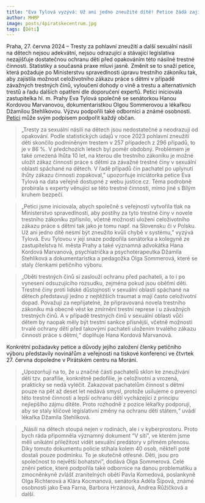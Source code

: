 ```yaml
---
title: "Eva Tylová vyzývá: Už ani jedno zneužité dítě! Petice žádá zajištění potřebné ochrany dětí před sexuálním zneužíváním a zpřísnění trestů za tyto činy"
author: MHMP
image: posts/4piratskecentrum.jpg
tags: [Děti]
---
```

 
Praha, 27. června 2024 – Tresty za pohlavní zneužití a další sexuální násilí na dětech nejsou adekvátní, nejsou odrazující a stávající legislativa nezajišťuje dostatečnou ochranu dětí před opakováním této násilné trestné činnosti. Statistiky a současná praxe mluví jasně. Změnit se to snaží petice, která požaduje po Ministerstvu spravedlnosti úpravu trestního zákoníku tak, aby zajistila možnost celoživotního zákazu práce s dětmi v případě závažných trestných činů, vyloučení dohody o vině a trestu a alternativních trestů a řadu dalších opatření dle doporučení expertů. Petici iniciovala zastupitelka hl. m. Prahy Eva Tylová společně se senátorkou Hanou Kordovou Marvanovou, dokumentaristkou Olgou Sommerovou a lékařkou Džamilou Stehlíkovou. Výzvu podpořili také odborníci a známé osobnosti. [Petici](https://gov.cz/e-petice/763-petice-za-prijeti-duraznejsich-opatreni-na-ochranu-deti-pred-sexualnim-zneuzivanim) může svým podpisem podpořit každý občan.

> „Tresty za sexuální násilí na dětech jsou nedostatečné a neodrazují od opakování. Podle statistických údajů v roce 2023 pohlavní zneužití dětí skončilo podmíněným trestem v 257 případech z 296 případů, to je v 86 %. V předchozích letech byl poměr obdobný. Problémem je také omezená lhůta 10 let, na kterou dle trestního zákoníku je možné uložit zákaz činnosti práce s dětmi za závažné trestné činy v sexuální oblasti spáchané na dětech. V řadě případů čin pachatel po uplynutí lhůty zákazu činnosti zopakoval,” upozorňuje iniciátorka petice Eva Tylová na data veřejně dostupné z webu justice.cz. Téma podrobně probírala s experty věnující se této trestné činnosti, mimo jiné s Bílým kruhem bezpečí. 

> „Petici jsme iniciovala, abych společně s veřejností vytvořila tlak na Ministerstvo spravedlnosti, aby postihy za tyto trestné činy v novele trestního zákoníku zpřísnilo, včetně možnosti uložení celoživotního zákazu práce s dětmi tak jako je tomu např. na Slovensku či v Polsku. Už ani jedno dítě nesmí být zneužito kvůli chybě v systému,” vyzývá Tylová. Evu Tylovou v její snaze podpořila senátorka a kolegyně ze zastupitelstva hl. města Prahy a také významná advokátka Hana Kordová Marvanová, psychiatrička a psychoterapeutka Džamila Stehlíková a dokumentaristka a pedagožka Olga Sommerová, které se staly členkami petičního výboru.

> „Oběti trestných činů si zaslouží ochranu před pachateli, a to i po vynesení odsuzujícího rozsudku, zejména pokud jsou oběťmi děti. Trestné činy proti lidské důstojnosti v sexuální oblasti spáchané na dětech představují jedno z nejtěžších traumat a mají často celoživotní dopad. Považuji za nepřijatelné, že připravovaná novela trestního zákoníku má obecně vést ke zmírnění trestní represe i u závažných trestných činů. A v případě trestných činů v sexuální oblasti vůči dětem by naopak měly být trestní sankce přísnější, včetně možnosti trvalé ochrany dětí před takovými pachateli uložením trvalého zákazu činnosti práce s dětmi,“ doplňuje Hana Kordová Marvanová. 

Konkrétní požadavky petice a důvody jejího založení členky petičního výboru představily novinářům a veřejnosti na tiskové konferenci ve čtvrtek 27. června dopoledne v Pirátském centru na Moráni.

> „Upozorňuji na to, že u značné části pachatelů sklon ke zneužívání dětí tzv. parafilie, konkrétně pedofilie, je celoživotní a vrozená, prakticky se nedá vyléčit. Zakazovat pachatelům činnost s dětmi pouze na pět až deset let nedává smysl, protože usilujeme o prevenci této trestné činnosti a lepší ochranu dětí vycházející z principu nejlepšího zájmu dítěte. Proto rozhodně z pozice lékařky podporuji, aby se staly klíčové legislativní změny na ochranu dětí státem,“ uvádí lékařka Džamila Stehlíková. 

> „Násilí na dětech stoupá nejen v rodinách, ale i v kyberprostoru. Proto bych ráda připomněla významný dokument “V síti”, ve kterém jsme měli unikátní příležitost vidět sexuální predátory v přímém přenosu. Díky tomuto dokumentu policie stíhala kolem 40 osob, někteří poté dostali pouze podmínku. To je skutečně otřesné. Děti, jsou pro společnost to největší bohatství”, dodává Olga Sommerová. Celé znění petice, které podpořila také odbornice na danou problematiku a zmocněnkyně zvlášť zranitelných obětí Pavla Komedová, poslankyně Olga Richterová a Klára Kocmanová, senátorka Adéla Šípová, známé osobnosti jako Ewa Farna, Barbora Hrzánová, Andrea Růžičková a další.
